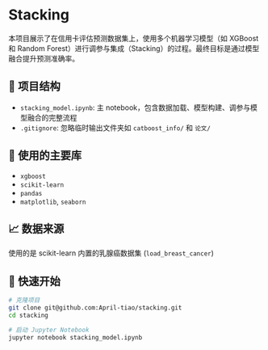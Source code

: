 # Stacking

本项目展示了在信用卡评估预测数据集上，使用多个机器学习模型（如 XGBoost 和 Random Forest）进行调参与集成（Stacking）的过程。最终目标是通过模型融合提升预测准确率。

## 📂 项目结构

- `stacking_model.ipynb`: 主 notebook，包含数据加载、模型构建、调参与模型融合的完整流程
- `.gitignore`: 忽略临时输出文件夹如 `catboost_info/` 和 `论文/`

## 🔧 使用的主要库

- `xgboost`
- `scikit-learn`
- `pandas`
- `matplotlib`, `seaborn`

## 📈 数据来源

使用的是 scikit-learn 内置的乳腺癌数据集 (`load_breast_cancer`)

## 🚀 快速开始

```bash
# 克隆项目
git clone git@github.com:April-tiao/stacking.git
cd stacking

# 启动 Jupyter Notebook
jupyter notebook stacking_model.ipynb